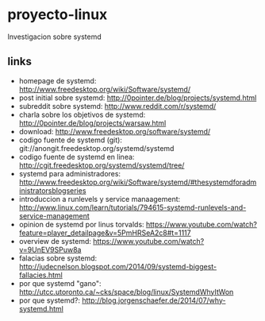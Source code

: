 # proyecto-linux
Investigacion sobre systemd

## links


- homepage de systemd: http://www.freedesktop.org/wiki/Software/systemd/
- post initial sobre systemd: http://0pointer.de/blog/projects/systemd.html
- subreddit sobre systemd: http://www.reddit.com/r/systemd/
- charla sobre los objetivos de systemd: http://0pointer.de/blog/projects/warsaw.html
- download: http://www.freedesktop.org/software/systemd/
- codigo fuente de systemd (git): git://anongit.freedesktop.org/systemd/systemd
- codigo fuente de systemd en linea: http://cgit.freedesktop.org/systemd/systemd/tree/
- systemd para administradores: http://www.freedesktop.org/wiki/Software/systemd/#thesystemdforadministratorsblogseries
- introduccion a runlevels y service manaagement: http://www.linux.com/learn/tutorials/794615-systemd-runlevels-and-service-management
- opinion de systemd por linus torvalds: https://www.youtube.com/watch?feature=player_detailpage&v=5PmHRSeA2c8#t=1117
- overview de systemd: https://www.youtube.com/watch?v=9UnEV9SPuw8a
- falacias sobre systemd: http://judecnelson.blogspot.com/2014/09/systemd-biggest-fallacies.html
- por que systemd "gano": http://utcc.utoronto.ca/~cks/space/blog/linux/SystemdWhyItWon
- por que systemd?: http://blog.jorgenschaefer.de/2014/07/why-systemd.html
